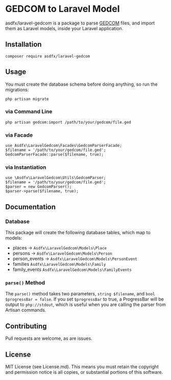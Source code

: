 # GEDCOM to Laravel Model
asdfx/laravel-gedcom is a package to parse [GEDCOM](https://en.wikipedia.org/wiki/GEDCOM) files, and import them 
as Laravel models, inside your Laravel application.

## Installation
```
composer require asdfx/laravel-gedcom
```

## Usage

You must create the database schema before doing anything, so run the migrations:
```
php artisan migrate
```

### via Command Line
```
php artisan gedcom:import /path/to/your/gedcom/file.ged
```

### via Facade
```
use Asdfx\LaravelGedcom\Facades\GedcomParserFacade;
$filename = '/path/to/your/gedcom/file.ged';
GedcomParserFacade::parse($filename, true);
```

### via Instantiation
```
use \Asdfx\LaravelGedcom\Utils\GedcomParser;
$filename = '/path/to/your/gedcom/file.ged';
$parser = new GedcomParser();
$parser->parse($filename, true);
```

## Documentation

### Database
This package will create the following database tables, which map to models:
* places -> `Asdfx\LaravelGedcom\Models\Place`
* persons -> `Asdfx\LaravelGedcom\Models\Person`
* person_events -> `Asdfx\LaravelGedcom\Models\PersonEvent`
* families `Asdfx\LaravelGedcom\Models\Family`
* family_events `Asdfx\LaravelGedcom\Models\FamilyEvents`

### `parse()` Method
The `parse()` method takes two parameters, `string $filename`, and `bool $progressBar = false`. 
If you set `$progressBar` to true, a ProgressBar will be output to `php://stdout`, which is useful when you are calling
the parser from Artisan commands.

## Contributing 

Pull requests are welcome, as are issues.


## License

MIT License (see License.md). This means you must retain the copyright and permission notice is all copies, or 
substantial portions of this software. 